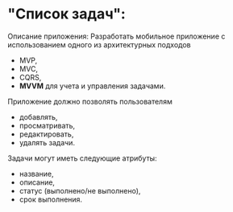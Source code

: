 # "Список задач":

Описание приложения:
Разработать мобильное приложение с использованием одного из архитектурных подходов
- MVP,
- MVC,
- CQRS,
- **MVVM**
для учета и управления задачами.

Приложение должно позволять пользователям 
- добавлять,
- просматривать,
- редактировать,
- удалять задачи.


Задачи могут иметь следующие атрибуты:
- название,
- описание,
- статус (выполнено/не выполнено),
- срок выполнения.
